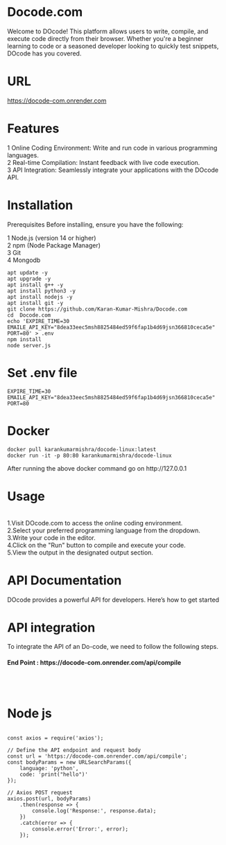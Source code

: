 # Docode.com

Welcome to DOcode! This platform allows users to write, compile, and execute code directly from their browser. Whether you're a beginner learning to code or a seasoned developer looking to quickly test snippets, DOcode has you covered. <br>

# URL 
https://docode-com.onrender.com

# Features <br>
1 Online Coding Environment: Write and run code in various programming languages. <br>
2 Real-time Compilation: Instant feedback with live code execution. <br>
3 API Integration: Seamlessly integrate your applications with the DOcode API. <br>

# Installation
Prerequisites
Before installing, ensure you have the following:

1 Node.js (version 14 or higher) <br>
2 npm (Node Package Manager) <br>
3 Git <br>
4 Mongodb <br>

```
apt update -y
apt upgrade -y
apt install g++ -y
apt install python3 -y
apt install nodejs -y
apt install git -y
git clone https://github.com/Karan-Kumar-Mishra/Docode.com
cd  Docode.com
echo 'EXPIRE_TIME=30
EMAILE_API_KEY="8dea33eec5msh8825484ed59f6fap1b4d69jsn366810ceca5e"
PORT=80' > .env
npm install 
node server.js
```
# Set .env file 
```
EXPIRE_TIME=30
EMAILE_API_KEY="8dea33eec5msh8825484ed59f6fap1b4d69jsn366810ceca5e"
PORT=80
```

# Docker 
```
docker pull karankumarmishra/docode-linux:latest
docker run -it -p 80:80 karankumarmishra/docode-linux
```
<p>After running the above docker command go on <a herf="http://127.0.0.1" target="_blank" >http://127.0.0.1</a> </p>
<h1> Usage </h1> <br>
1.Visit DOcode.com to access the online coding environment.<br>
2.Select your preferred programming language from the dropdown.<br>
3.Write your code in the editor.<br>
4.Click on the "Run" button to compile and execute your code.<br>
5.View the output in the designated output section.<br>

# API Documentation
DOcode provides a powerful API for developers. Here’s how to get started <br>
# API integration
To integrate the API of an Do-code, we need to follow the following steps. <br>
<h4>End Point : https://docode-com.onrender.com/api/compile </h4> <br> <br>

# Node js

```

const axios = require('axios');

// Define the API endpoint and request body
const url = 'https://docode-com.onrender.com/api/compile';
const bodyParams = new URLSearchParams({
    language: 'python',
    code: 'print("hello")'
});

// Axios POST request
axios.post(url, bodyParams)
    .then(response => {
        console.log('Response:', response.data);
    })
    .catch(error => {
        console.error('Error:', error);
    });

```







